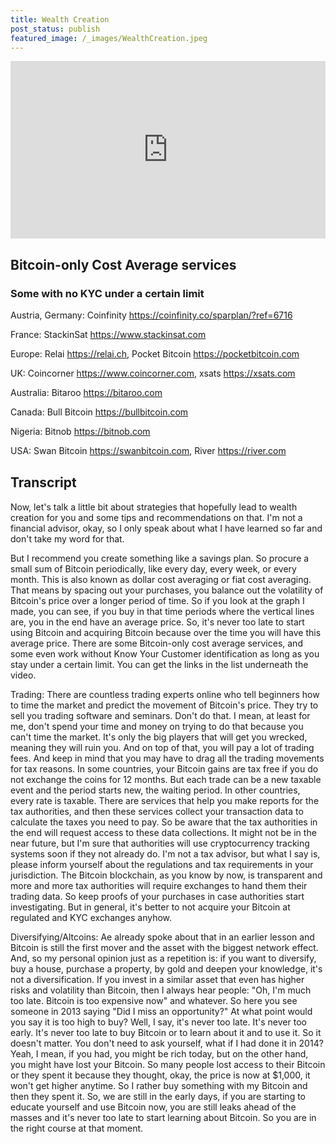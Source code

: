 ```yaml
---
title: Wealth Creation
post_status: publish
featured_image: /_images/WealthCreation.jpeg
---
```


<div style="padding:56.25% 0 0 0;position:relative;"><iframe src="https://player.vimeo.com/video/847618747?badge=0&amp;autopause=0&amp;player_id=0&amp;app_id=58479" frameborder="0" allow="autoplay; fullscreen; picture-in-picture" allowfullscreen style="position:absolute;top:0;left:0;width:100%;height:100%;" title="037 Wealth Creation"></iframe></div>

<div style="margin-bottom:30px;"></div>

## Bitcoin-only Cost Average services
### Some with no KYC under a certain limit

Austria, Germany: Coinfinity https://coinfinity.co/sparplan/?ref=6716

France: StackinSat https://www.stackinsat.com

Europe: Relai https://relai.ch, Pocket Bitcoin https://pocketbitcoin.com

UK: Coincorner https://www.coincorner.com, xsats https://xsats.com

Australia: Bitaroo https://bitaroo.com

Canada: Bull Bitcoin https://bullbitcoin.com

Nigeria: Bitnob https://bitnob.com

USA: Swan Bitcoin https://swanbitcoin.com, River https://river.com

<div style="margin-bottom:30px;"></div>

## Transcript
Now, let's talk a little bit about strategies that hopefully lead to wealth creation for you and some tips and recommendations on that. I'm not a financial advisor, okay, so I only speak about what I have learned so far and don't take my word for that. 

But I recommend you create something like a savings plan. So procure a small sum of Bitcoin periodically, like every day, every week, or every month. This is also known as dollar cost averaging or fiat cost averaging. That means by spacing out your purchases, you balance out the volatility of Bitcoin's price over a longer period of time. So if you look at the graph I made, you can see, if you buy in that time periods where the vertical lines are, you in the end have an average price. So, it's never too late to start using Bitcoin and acquiring Bitcoin because over the time you will have this average price. There are some Bitcoin-only cost average services, and some even work without Know Your Customer identification as long as you stay under a certain limit. You can get the links in the list underneath the video. 

Trading: 
There are countless trading experts online who tell beginners how to time the market and predict the movement of Bitcoin's price. They try to sell you trading software and seminars. Don't do that. I mean, at least for me, don't spend your time and money on trying to do that because you can't time the market. It's only the big players that will get you wrecked, meaning they will ruin you. And on top of that, you will pay a lot of trading fees. And keep in mind that you may have to drag all the trading movements for tax reasons. In some countries, your Bitcoin gains are tax free if you do not exchange the coins for 12 months. But each trade can be a new taxable event and the period starts new, the waiting period. In other countries, every rate is taxable. There are services that help you make reports for the tax authorities, and then these services collect your transaction data to calculate the taxes you need to pay. So be aware that the tax authorities in the end will request access to these data collections. It might not be in the near future, but I'm sure that authorities will use cryptocurrency tracking systems soon if they not already do. I'm not a tax advisor, but what I say is, please inform yourself about the regulations and tax requirements in your jurisdiction. The Bitcoin blockchain, as you know by now, is transparent and more and more tax authorities will require exchanges to hand them their trading data. So keep proofs of your purchases in case authorities start investigating. But in general, it's better to not acquire your Bitcoin at regulated and KYC exchanges anyhow. 

Diversifying/Altcoins: 
Ae already spoke about that in an earlier lesson and Bitcoin is still the first mover and the asset with the biggest network effect. And, so my personal opinion just as a repetition is: if you want to diversify, buy a house, purchase a property, by gold and deepen your knowledge, it's not a diversification. If you invest in a similar asset that even has higher risks and volatility than Bitcoin, then I always hear people: "Oh, I'm much too late. Bitcoin is too expensive now" and whatever. So here you see someone in 2013 saying "Did I miss an opportunity?" At what point would you say it is too high to buy? Well, I say, it's never too late. It's never too early. It's never too late to buy Bitcoin or to learn about it and to use it. So it doesn't matter. You don't need to ask yourself, what if I had done it in 2014? Yeah, I mean, if you had, you might be rich today, but on the other hand, you might have lost your Bitcoin. So many people lost access to their Bitcoin or they spent it because they thought, okay, the price is now at $1,000, it won't get higher anytime. So I rather buy something with my Bitcoin and then they spent it. So, we are still in the early days, if you are starting to educate yourself and use Bitcoin now, you are still leaks ahead of the masses and it's never too late to start learning about Bitcoin. So you are in the right course at that moment.
